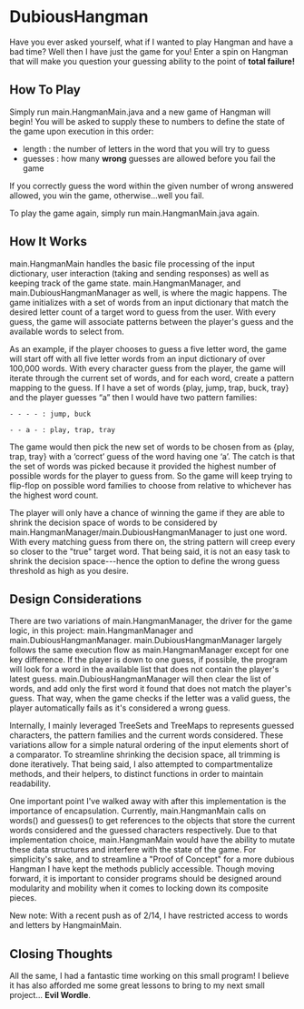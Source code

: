 # DubiousHangman
Have you ever asked yourself, what if I wanted to play Hangman and have a bad time? Well then I have just the game for you! Enter a spin on Hangman that
will make you question your guessing ability to the point of **total failure!**

## How To Play
Simply run main.HangmanMain.java and a new game of Hangman will begin! You will be asked to supply these to numbers to define the state of the game upon execution
in this order:

- length : the number of letters in the word that you will try to guess
- guesses : how many **wrong** guesses are allowed before you fail the game 

If you correctly guess the word within the given number of wrong answered allowed, you win the game, otherwise...well you fail. 

To play the game again, simply run main.HangmanMain.java again. 

## How It Works
main.HangmanMain handles the basic file processing of the input dictionary, user interaction (taking and sending responses) as well as keeping track of the game
state. main.HangmanManager, and main.DubiousHangmanManager as well, is where the magic happens. The game initializes with a set of words from an input dictionary that 
match the desired letter count of a target word to guess from the user. With every guess, the game will associate patterns between the player's guess and the
available words to select from. 

As an example, if the player chooses to guess a five letter word, the game will start off with all five letter words from an input dictionary of over 100,000 words. 
With every character guess from the player, the game will iterate through the current set of words, and for each word, create a pattern mapping to the guess. 
If I have a set of words {play, jump, trap, buck, tray} and the player guesses “a” then I would have two pattern families: 

    - - - - : jump, buck

    - - a - : play, trap, tray

The game would then pick the new set of words to be chosen from as {play, trap, tray} with a ‘correct’ guess of the word having one ‘a’. The catch is that the 
set of words was picked because it provided the highest number of possible words for the player to guess from. So the game will keep trying 
to flip-flop on possible word families to choose from relative to whichever has the highest word count.

The player will only have a chance of winning the game if they are able to shrink the decision space of words to be considered by main.HangmanManager/main.DubiousHangmanManager
to just one word. With every matching guess from there on, the string pattern will creep every so closer to the "true" target word. That being said, it is not 
an easy task to shrink the decision space---hence the option to define the wrong guess threshold as high as you desire. 

## Design Considerations 
There are two variations of main.HangmanManager, the driver for the game logic, in this project: main.HangmanManager and main.DubiousHangmanManager. main.DubiousHangmanManager
largely follows the same execution flow as main.HangmanManager except for one key difference. If the player is down to one guess, if possible, the program
will look for a word in the available list that does not contain the player's latest guess. main.DubiousHangmanManager will then clear the list of words, and
add only the first word it found that does not match the player's guess. That way, when the game checks if the letter was a valid guess, the player automatically
fails as it's considered a wrong guess. 

Internally, I mainly leveraged TreeSets and TreeMaps to represents guessed characters, the pattern families and the current words considered. These variations
allow for a simple natural ordering of the input elements short of a comparator. To streamline shrinking the decision space, all trimming is done iteratively. 
That being said, I also attempted to compartmentalize methods, and their helpers, to distinct functions in order to maintain readability.

One important point I've walked away with after this implementation is the importance of encapsulation. Currently, main.HangmanMain calls on words() and guesses() to
get references to the objects that store the current words considered and the guessed characters respectively. Due to that implementation choice, main.HangmanMain would
have the ability to mutate these data structures and interfere with the state of the game. For simplicity's sake, and to streamline a "Proof of Concept" for
a more dubious Hangman I have kept the methods publicly accessible. Though moving forward, it is important to consider programs should be designed around 
modularity and mobility when it comes to locking down its composite pieces. 

New note: With a recent push as of 2/14, I have restricted access to words and letters by HangmainMain.

## Closing Thoughts
All the same, I had a fantastic time working on this small program! I believe it has also afforded me some great lessons to bring to my next small project...
**Evil Wordle**.
